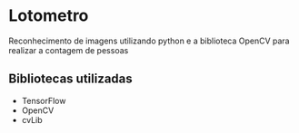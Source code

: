 # Lotometro
Reconhecimento de imagens utilizando python e a biblioteca OpenCV para realizar a contagem de pessoas

## Bibliotecas utilizadas

* TensorFlow
* OpenCV
* cvLib
